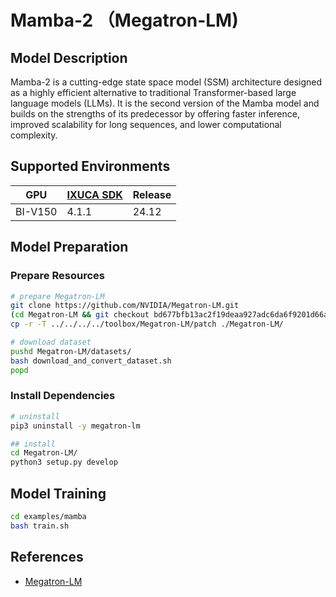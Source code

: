 # Mamba-2 （Megatron-LM)

## Model Description

Mamba-2 is a cutting-edge state space model (SSM) architecture designed as a highly efficient alternative to traditional
Transformer-based large language models (LLMs). It is the second version of the Mamba model and builds on the strengths
of its predecessor by offering faster inference, improved scalability for long sequences, and lower computational
complexity.

## Supported Environments

| GPU    | [IXUCA SDK](https://gitee.com/deep-spark/deepspark#%E5%A4%A9%E6%95%B0%E6%99%BA%E7%AE%97%E8%BD%AF%E4%BB%B6%E6%A0%88-ixuca) | Release |
|--------|-----------|---------|
| BI-V150 | 4.1.1     |  24.12  |

## Model Preparation

### Prepare Resources

```sh
# prepare Megatron-LM
git clone https://github.com/NVIDIA/Megatron-LM.git
(cd Megatron-LM && git checkout bd677bfb13ac2f19deaa927adc6da6f9201d66aa)
cp -r -T ../../../../toolbox/Megatron-LM/patch ./Megatron-LM/

# download dataset
pushd Megatron-LM/datasets/
bash download_and_convert_dataset.sh
popd
```

### Install Dependencies

```sh
# uninstall
pip3 uninstall -y megatron-lm

## install
cd Megatron-LM/
python3 setup.py develop
```

## Model Training

```sh
cd examples/mamba
bash train.sh
```

## References

- [Megatron-LM](https://github.com/NVIDIA/Megatron-LM/tree/main/examples/mamba)
